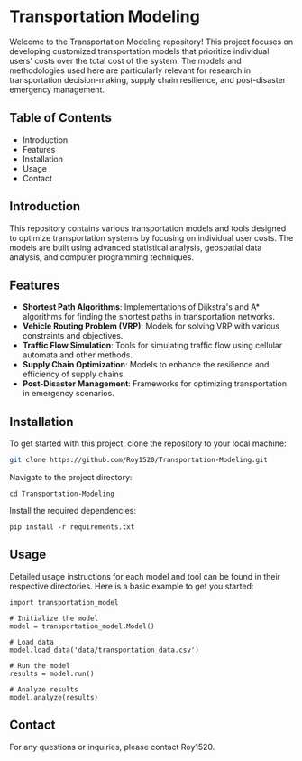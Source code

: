 # Transportation Modeling

Welcome to the Transportation Modeling repository! This project focuses on developing customized transportation models that prioritize individual users' costs over the total cost of the system. The models and methodologies used here are particularly relevant for research in transportation decision-making, supply chain resilience, and post-disaster emergency management.

## Table of Contents

- Introduction
- Features
- Installation
- Usage
- Contact

## Introduction

This repository contains various transportation models and tools designed to optimize transportation systems by focusing on individual user costs. The models are built using advanced statistical analysis, geospatial data analysis, and computer programming techniques.

## Features

- **Shortest Path Algorithms**: Implementations of Dijkstra's and A* algorithms for finding the shortest paths in transportation networks.
- **Vehicle Routing Problem (VRP)**: Models for solving VRP with various constraints and objectives.
- **Traffic Flow Simulation**: Tools for simulating traffic flow using cellular automata and other methods.
- **Supply Chain Optimization**: Models to enhance the resilience and efficiency of supply chains.
- **Post-Disaster Management**: Frameworks for optimizing transportation in emergency scenarios.

## Installation

To get started with this project, clone the repository to your local machine:
```bash
git clone https://github.com/Roy1520/Transportation-Modeling.git
```

Navigate to the project directory:

```
cd Transportation-Modeling
```
Install the required dependencies:
```
pip install -r requirements.txt
```
## Usage
Detailed usage instructions for each model and tool can be found in their respective directories. Here is a basic example to get you started:
```
import transportation_model

# Initialize the model
model = transportation_model.Model()

# Load data
model.load_data('data/transportation_data.csv')

# Run the model
results = model.run()

# Analyze results
model.analyze(results)
```
## Contact
For any questions or inquiries, please contact Roy1520.
